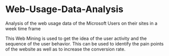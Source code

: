 # Web-Usage-Data-Analysis
Analysis of the web usage data of the Microsoft Users on their sites in a week time frame

This Web Mining is used to get the idea of the user activity and the sequence of the user behavior.
This can be used to identify the pain points of the website as well as to increase the conversion rate.
